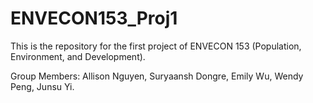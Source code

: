 # ENVECON153_Proj1
This is the repository for the first project of ENVECON 153 (Population, Environment, and Development). 

Group Members: Allison Nguyen, Suryaansh Dongre, Emily Wu, Wendy Peng, Junsu Yi. 

